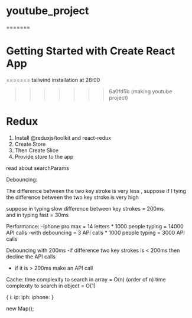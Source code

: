 
# youtube_project
=======
# Getting Started with Create React App
=======
tailwind installation at 28:00
>>>>>>> 6a0fd5b (making youtube project)

# Redux
 1) Install @reduxjs/toolkit and react-redux 
 1) Create Store
 2) Then Create Slice
 3) Provide store to the app

read about searchParams

Debouncing: 

The difference between the two key stroke is very less , suppose if I tying the difference between the two key stroke is very high 

suppose in typing slow difference between key strokes = 200ms  
and in typing fast = 30ms

Performance: 
    -iphone pro max = 14 letters * 1000 people typing = 14000 API calls
    -with debouncing = 3 API calls * 1000 people typing = 3000 API calls

Debouncing with 200ms 
 -if difference two key strokes is  < 200ms then decline the API calls
 - if it is > 200ms make an API call


Cache: 
time complexity to search in array = O(n)  (order of n)
time complexity to search in object = O(1)  

{
    i:
    ip:
    iph:
    iphone:
}

new Map();
